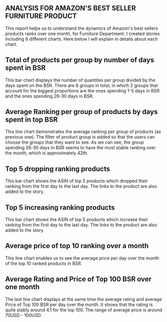 ## ANALYSIS FOR AMAZON'S BEST SELLER FURNITURE PRODUCT
This report helps us to understand the dynamics of Amazon's best sellers products ranks over one month, for Furniture Department. 
I created stories including 6 different charts. Here below I will explain in details about each chart. 

## Total of products per group by number of days spent in BSR

This bar chart displays the number of quantites per group divided by the days spent on the BSR. There are 6 groups in total, in which 2 groups that account for the biggest proportions are the ones spending 1-5 days in BSR and the ones spending 26-30 days in BSR. 

## Average Ranking per group of products by days spent in top BSR

This line chart demonstrates the average ranking per group of products (as previous one). The filter of product group is added so that the users can choose the groups that they want to see. As we can see, the group spending 26-30 days in BSR seems to have the most stable ranking over the month, which is approximately 42th. 

## Top 5 dropping ranking products

This bar chart shows the ASIN of top 5 products which dropped their ranking from the first day to the last day. The links to the product are also added to the story. 


## Top 5 increasing ranking products

This bar chart shows the ASIN of top 5 products which increase their ranking from the first day to the last day. The links to the product are also added to the story.

## Average price of top 10 ranking over a month

This line chart enables us to see the average price per day over the month of the top 10 ranked products in BSR. 

## Average Rating and Price of Top 100 BSR over one month

The last line chart displays at the same time the average rating and average Price of Top 100 BSR per day over the month. It shows that the rating is quite stably around 4.1 for the top 100. The range of average price is around 70USD - 100USD.
